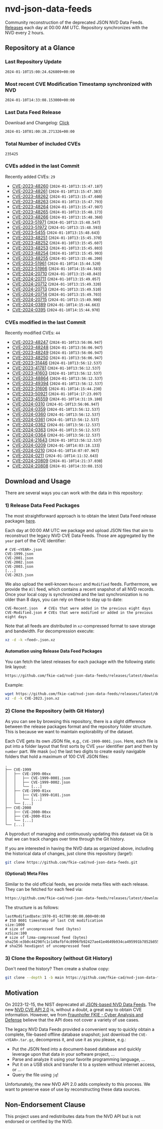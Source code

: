 # nvd-json-data-feeds

Community reconstruction of the deprecated JSON NVD Data Feeds. 
[Releases](https://github.com/fkie-cad/nvd-json-data-feeds/releases/latest) each day at 00:00 AM UTC.
Repository synchronizes with the NVD every 2 hours.

## Repository at a Glance

### Last Repository Update

```plain
2024-01-10T15:00:24.626809+00:00
```

### Most recent CVE Modification Timestamp synchronized with NVD

```plain
2024-01-10T14:33:08.153000+00:00
```

### Last Data Feed Release

Download and Changelog: [Click](https://github.com/fkie-cad/nvd-json-data-feeds/releases/latest)

```plain
2024-01-10T01:00:28.271326+00:00
```

### Total Number of included CVEs

```plain
235425
```

### CVEs added in the last Commit

Recently added CVEs: `29`

* [CVE-2023-48260](CVE-2023/CVE-2023-482xx/CVE-2023-48260.json) (`2024-01-10T13:15:47.187`)
* [CVE-2023-48261](CVE-2023/CVE-2023-482xx/CVE-2023-48261.json) (`2024-01-10T13:15:47.383`)
* [CVE-2023-48262](CVE-2023/CVE-2023-482xx/CVE-2023-48262.json) (`2024-01-10T13:15:47.600`)
* [CVE-2023-48263](CVE-2023/CVE-2023-482xx/CVE-2023-48263.json) (`2024-01-10T13:15:47.793`)
* [CVE-2023-48264](CVE-2023/CVE-2023-482xx/CVE-2023-48264.json) (`2024-01-10T13:15:47.987`)
* [CVE-2023-48265](CVE-2023/CVE-2023-482xx/CVE-2023-48265.json) (`2024-01-10T13:15:48.173`)
* [CVE-2023-48266](CVE-2023/CVE-2023-482xx/CVE-2023-48266.json) (`2024-01-10T13:15:48.360`)
* [CVE-2023-51971](CVE-2023/CVE-2023-519xx/CVE-2023-51971.json) (`2024-01-10T13:15:48.547`)
* [CVE-2023-51972](CVE-2023/CVE-2023-519xx/CVE-2023-51972.json) (`2024-01-10T13:15:48.593`)
* [CVE-2023-5455](CVE-2023/CVE-2023-54xx/CVE-2023-5455.json) (`2024-01-10T13:15:48.643`)
* [CVE-2023-48251](CVE-2023/CVE-2023-482xx/CVE-2023-48251.json) (`2024-01-10T13:15:45.370`)
* [CVE-2023-48252](CVE-2023/CVE-2023-482xx/CVE-2023-48252.json) (`2024-01-10T13:15:45.607`)
* [CVE-2023-48253](CVE-2023/CVE-2023-482xx/CVE-2023-48253.json) (`2024-01-10T13:15:45.803`)
* [CVE-2023-48254](CVE-2023/CVE-2023-482xx/CVE-2023-48254.json) (`2024-01-10T13:15:45.993`)
* [CVE-2023-48255](CVE-2023/CVE-2023-482xx/CVE-2023-48255.json) (`2024-01-10T13:15:46.200`)
* [CVE-2023-51961](CVE-2023/CVE-2023-519xx/CVE-2023-51961.json) (`2024-01-10T14:15:44.520`)
* [CVE-2023-51966](CVE-2023/CVE-2023-519xx/CVE-2023-51966.json) (`2024-01-10T14:15:44.583`)
* [CVE-2024-20710](CVE-2024/CVE-2024-207xx/CVE-2024-20710.json) (`2024-01-10T13:15:48.843`)
* [CVE-2024-20711](CVE-2024/CVE-2024-207xx/CVE-2024-20711.json) (`2024-01-10T13:15:49.057`)
* [CVE-2024-20712](CVE-2024/CVE-2024-207xx/CVE-2024-20712.json) (`2024-01-10T13:15:49.320`)
* [CVE-2024-20713](CVE-2024/CVE-2024-207xx/CVE-2024-20713.json) (`2024-01-10T13:15:49.510`)
* [CVE-2024-20714](CVE-2024/CVE-2024-207xx/CVE-2024-20714.json) (`2024-01-10T13:15:49.703`)
* [CVE-2024-20715](CVE-2024/CVE-2024-207xx/CVE-2024-20715.json) (`2024-01-10T13:15:49.900`)
* [CVE-2024-0389](CVE-2024/CVE-2024-03xx/CVE-2024-0389.json) (`2024-01-10T14:15:44.663`)
* [CVE-2024-0395](CVE-2024/CVE-2024-03xx/CVE-2024-0395.json) (`2024-01-10T14:15:44.970`)


### CVEs modified in the last Commit

Recently modified CVEs: `44`

* [CVE-2023-48247](CVE-2023/CVE-2023-482xx/CVE-2023-48247.json) (`2024-01-10T13:56:06.947`)
* [CVE-2023-48248](CVE-2023/CVE-2023-482xx/CVE-2023-48248.json) (`2024-01-10T13:56:06.947`)
* [CVE-2023-48249](CVE-2023/CVE-2023-482xx/CVE-2023-48249.json) (`2024-01-10T13:56:06.947`)
* [CVE-2023-48250](CVE-2023/CVE-2023-482xx/CVE-2023-48250.json) (`2024-01-10T13:56:06.947`)
* [CVE-2023-31446](CVE-2023/CVE-2023-314xx/CVE-2023-31446.json) (`2024-01-10T13:56:12.537`)
* [CVE-2023-41781](CVE-2023/CVE-2023-417xx/CVE-2023-41781.json) (`2024-01-10T13:56:12.537`)
* [CVE-2023-41603](CVE-2023/CVE-2023-416xx/CVE-2023-41603.json) (`2024-01-10T13:56:12.537`)
* [CVE-2023-48864](CVE-2023/CVE-2023-488xx/CVE-2023-48864.json) (`2024-01-10T13:56:12.537`)
* [CVE-2023-49394](CVE-2023/CVE-2023-493xx/CVE-2023-49394.json) (`2024-01-10T13:56:12.537`)
* [CVE-2023-31606](CVE-2023/CVE-2023-316xx/CVE-2023-31606.json) (`2024-01-10T14:15:44.230`)
* [CVE-2023-50921](CVE-2023/CVE-2023-509xx/CVE-2023-50921.json) (`2024-01-10T14:17:23.097`)
* [CVE-2023-45559](CVE-2023/CVE-2023-455xx/CVE-2023-45559.json) (`2024-01-10T14:31:19.180`)
* [CVE-2024-0310](CVE-2024/CVE-2024-03xx/CVE-2024-0310.json) (`2024-01-10T13:56:06.947`)
* [CVE-2024-0359](CVE-2024/CVE-2024-03xx/CVE-2024-0359.json) (`2024-01-10T13:56:12.537`)
* [CVE-2024-0360](CVE-2024/CVE-2024-03xx/CVE-2024-0360.json) (`2024-01-10T13:56:12.537`)
* [CVE-2024-0361](CVE-2024/CVE-2024-03xx/CVE-2024-0361.json) (`2024-01-10T13:56:12.537`)
* [CVE-2024-0362](CVE-2024/CVE-2024-03xx/CVE-2024-0362.json) (`2024-01-10T13:56:12.537`)
* [CVE-2024-0363](CVE-2024/CVE-2024-03xx/CVE-2024-0363.json) (`2024-01-10T13:56:12.537`)
* [CVE-2024-0364](CVE-2024/CVE-2024-03xx/CVE-2024-0364.json) (`2024-01-10T13:56:12.537`)
* [CVE-2024-21643](CVE-2024/CVE-2024-216xx/CVE-2024-21643.json) (`2024-01-10T13:56:12.537`)
* [CVE-2024-0209](CVE-2024/CVE-2024-02xx/CVE-2024-0209.json) (`2024-01-10T14:03:18.133`)
* [CVE-2024-0210](CVE-2024/CVE-2024-02xx/CVE-2024-0210.json) (`2024-01-10T14:07:07.967`)
* [CVE-2024-0211](CVE-2024/CVE-2024-02xx/CVE-2024-0211.json) (`2024-01-10T14:11:32.643`)
* [CVE-2024-20809](CVE-2024/CVE-2024-208xx/CVE-2024-20809.json) (`2024-01-10T14:21:37.030`)
* [CVE-2024-20808](CVE-2024/CVE-2024-208xx/CVE-2024-20808.json) (`2024-01-10T14:33:08.153`)


## Download and Usage

There are several ways you can work with the data in this repository:

### 1) Release Data Feed Packages

The most straightforward approach is to obtain the latest Data Feed release packages [here](https://github.com/fkie-cad/nvd-json-data-feeds/releases/latest).

Each day at 00:00 AM UTC we package and upload JSON files that aim to reconstruct the legacy NVD CVE Data Feeds.
Those are aggregated by the `year` part of the CVE identifier:

```
# CVE-<YEAR>.json
CVE-1999.json
CVE-2001.json
CVE-2002.json
CVE-2003.json
[...]
CVE-2023.json
```

We also upload the well-known `Recent` and `Modified` feeds.
Furthermore, we provide the `All` feed, which contains a recent snapshot of all NVD records.
Once your local copy is synchronized and the last synchronization is no older than 8 days, you can rely on these to stay up to date:

```plain
CVE-Recent.json   # CVEs that were added in the previous eight days
CVE-Modified.json # CVEs that were modified or added in the previous eight days
```

Note that all feeds are distributed in `xz`-compressed format to save storage and bandwidth.
For decompression execute:

```sh
xz -d -k <feed>.json.xz
```


#### Automation using Release Data Feed Packages

You can fetch the latest releases for each package with the following static link layout:

```sh
https://github.com/fkie-cad/nvd-json-data-feeds/releases/latest/download/CVE-<YEAR>.json.xz
```

Example:

```sh
wget https://github.com/fkie-cad/nvd-json-data-feeds/releases/latest/download/CVE-2023.json.xz
xz -d -k CVE-2023.json.xz
```



### 2) Clone the Repository (with Git History)

As you can see by browsing this repository, there is a slight difference between the release packages format and the repository folder structure.
This is because we want to maintain explorability of the dataset.

Each CVE gets its own JSON file, e.g., `CVE-1999-0001.json`.
Here, each file is put into a folder layout that first sorts by CVE `year` identifier part and then by `number` part.
We mask (`xx`) the last two digits to create easily navigable folders that hold a maximum of 100 CVE JSON files:

```plain
.
├── CVE-1999
│   ├── CVE-1999-00xx
│   │   ├── CVE-1999-0001.json
│   │   ├── CVE-1999-0002.json
│   │   └── [...]
│   ├── CVE-1999-01xx
│   │   ├── CVE-1999-0101.json
│   │   └── [...]
│   └── [...]
├── CVE-2000
│   ├── CVE-2000-00xx
│   ├── CVE-2000-01xx
│   └── [...]
└── [...]
```

A byproduct of managing and continuously updating this dataset via Git is that we can track changes over time through the Git history.

If you are interested in having the NVD data as organized above, including the historical data of changes, just clone this repository (large!):

```sh
git clone https://github.com/fkie-cad/nvd-json-data-feeds.git
```

#### (Optional) Meta Files

Similar to the old official feeds, we provide meta files with each release. They can be fetched for each feed via:

```sh
https://github.com/fkie-cad/nvd-json-data-feeds/releases/latest/download/CVE-<YEAR>.meta
```

The structure is as follows:

```plain
lastModifiedDate:1970-01-01T00:00:00.000+00:00                          # ISO 8601 timestamp of last CVE modification
size:1000                                                               # size of uncompressed feed (bytes)
xzSize:100                                                              # size of lzma-compressed feed (bytes)
sha256:e3b0c44298fc1c149afbf4c8996fb92427ae41e4649b934ca495991b7852b855 # sha256 hexdigest of uncompressed feed
```


### 3) Clone the Repository (without Git History)

Don't need the history? Then create a shallow copy:

```sh
git clone --depth 1 -b main https://github.com/fkie-cad/nvd-json-data-feeds.git
```

## Motivation

On 2023-12-15, the NIST deprecated all [JSON-based NVD Data Feeds](https://nvd.nist.gov/vuln/data-feeds#divRetirementBanner-1).
The new [NVD CVE API 2.0](https://nvd.nist.gov/developers/vulnerabilities) is, without a doubt, a great way to obtain CVE information.
However, we from [Fraunhofer FKIE - Cyber Analysis and Defense](https://www.fkie.fraunhofer.de/en/departments/cad.html) believe that the API does not cover a variety of use cases.

The legacy NVD Data Feeds provided a convenient way to quickly obtain a complete, file-based offline database snapshot; just download the `CVE-<YEAR>.tar.gz`, decompress it, and use it as you please, e.g.:

* Put the JSON feed into a document-based database and quickly leverage upon that data in your software project, ...
* Parse and analyze it using your favorite programming language, ...
* Put it on a USB stick and transfer it to a system without internet access, or ...
* Query the file using `jq`!

Unfortunately, the new NVD API 2.0 adds complexity to this process.
We want to preserve ease of use by reconstructing these data sources.

## Non-Endorsement Clause

This project uses and redistributes data from the NVD API but is not endorsed or certified by the NVD.
